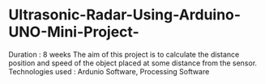 # Ultrasonic-Radar-Using-Arduino-UNO-Mini-Project-
Duration : 8 weeks  The aim of this project is to calculate the distance position and speed of the object placed at some distance  from the sensor. Technologies used : Ardunio Software, Processing Software 
